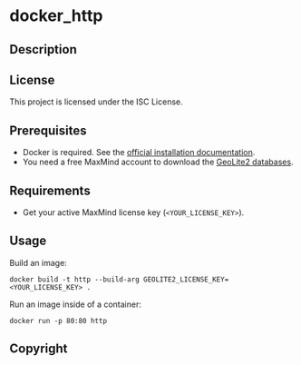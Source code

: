 # docker_http

## Description

## License

This project is licensed under the ISC License.

## Prerequisites

* Docker is required. See the [official installation documentation](https://docs.docker.com/get-docker/).
* You need a free MaxMind account to download the [GeoLite2 databases](https://dev.maxmind.com/geoip/geolite2-free-geolocation-data).

## Requirements

* Get your active MaxMind license key (`<YOUR_LICENSE_KEY>`).

## Usage

Build an image:

```
docker build -t http --build-arg GEOLITE2_LICENSE_KEY=<YOUR_LICENSE_KEY> .
```

Run an image inside of a container:

```
docker run -p 80:80 http
```

## Copyright
